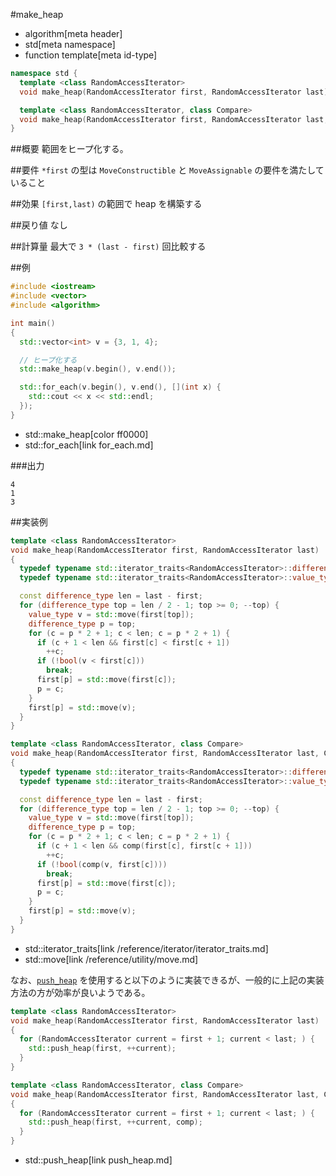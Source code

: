 #make_heap
* algorithm[meta header]
* std[meta namespace]
* function template[meta id-type]

```cpp
namespace std {
  template <class RandomAccessIterator>
  void make_heap(RandomAccessIterator first, RandomAccessIterator last);

  template <class RandomAccessIterator, class Compare>
  void make_heap(RandomAccessIterator first, RandomAccessIterator last, Compare comp);
}
```

##概要
範囲をヒープ化する。


##要件
`*first` の型は `MoveConstructible` と `MoveAssignable` の要件を満たしていること


##効果
`[first,last)` の範囲で heap を構築する


##戻り値
なし


##計算量
最大で `3 * (last - first)` 回比較する


##例
```cpp
#include <iostream>
#include <vector>
#include <algorithm>

int main()
{
  std::vector<int> v = {3, 1, 4};

  // ヒープ化する
  std::make_heap(v.begin(), v.end());

  std::for_each(v.begin(), v.end(), [](int x) {
    std::cout << x << std::endl;
  });
}
```
* std::make_heap[color ff0000]
* std::for_each[link for_each.md]

###出力
```
4
1
3
```


##実装例
```cpp
template <class RandomAccessIterator>
void make_heap(RandomAccessIterator first, RandomAccessIterator last)
{
  typedef typename std::iterator_traits<RandomAccessIterator>::difference_type difference_type;
  typedef typename std::iterator_traits<RandomAccessIterator>::value_type value_type;

  const difference_type len = last - first;
  for (difference_type top = len / 2 - 1; top >= 0; --top) {
    value_type v = std::move(first[top]);
    difference_type p = top;
    for (c = p * 2 + 1; c < len; c = p * 2 + 1) {
      if (c + 1 < len && first[c] < first[c + 1])
        ++c;
      if (!bool(v < first[c]))
        break;
      first[p] = std::move(first[c]);
      p = c;
    }
    first[p] = std::move(v);
  }
}

template <class RandomAccessIterator, class Compare>
void make_heap(RandomAccessIterator first, RandomAccessIterator last, Compare comp)
{
  typedef typename std::iterator_traits<RandomAccessIterator>::difference_type difference_type;
  typedef typename std::iterator_traits<RandomAccessIterator>::value_type value_type;

  const difference_type len = last - first;
  for (difference_type top = len / 2 - 1; top >= 0; --top) {
    value_type v = std::move(first[top]);
    difference_type p = top;
    for (c = p * 2 + 1; c < len; c = p * 2 + 1) {
      if (c + 1 < len && comp(first[c], first[c + 1]))
        ++c;
      if (!bool(comp(v, first[c])))
        break;
      first[p] = std::move(first[c]);
      p = c;
    }
    first[p] = std::move(v);
  }
}
```
* std::iterator_traits[link /reference/iterator/iterator_traits.md]
* std::move[link /reference/utility/move.md]

なお、[`push_heap`](push_heap.md) を使用すると以下のように実装できるが、一般的に上記の実装方法の方が効率が良いようである。

```cpp
template <class RandomAccessIterator>
void make_heap(RandomAccessIterator first, RandomAccessIterator last)
{
  for (RandomAccessIterator current = first + 1; current < last; ) {
    std::push_heap(first, ++current);
  }
}

template <class RandomAccessIterator, class Compare>
void make_heap(RandomAccessIterator first, RandomAccessIterator last, Compare comp)
{
  for (RandomAccessIterator current = first + 1; current < last; ) {
    std::push_heap(first, ++current, comp);
  }
}
```
* std::push_heap[link push_heap.md]
